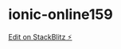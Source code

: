 # ionic-online159

[Edit on StackBlitz ⚡️](https://stackblitz.com/edit/ionic-online-test-app-ylmnr3)